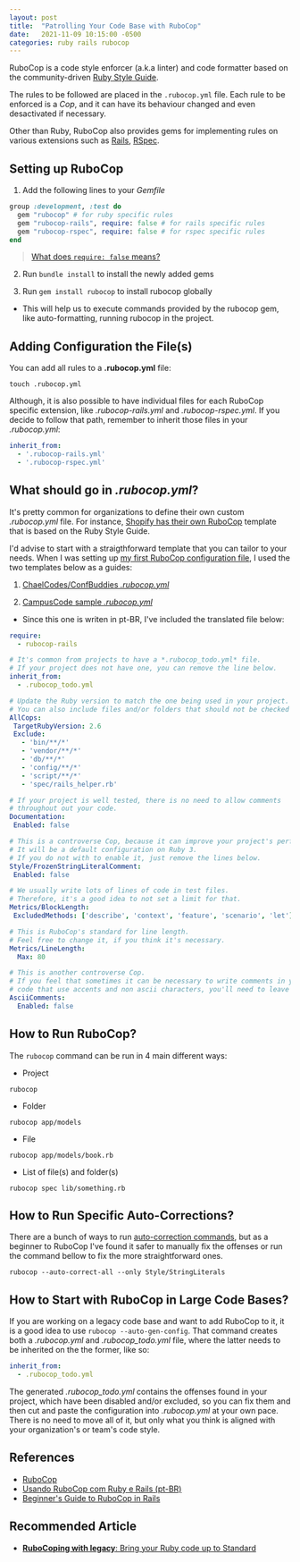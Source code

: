 ```yaml
---
layout: post
title:  "Patrolling Your Code Base with RuboCop"
date:   2021-11-09 10:15:00 -0500
categories: ruby rails rubocop
---
```


RuboCop is a code style enforcer (a.k.a linter) and code formatter based on the community-driven [Ruby Style Guide](https://rubystyle.guide/).

The rules to be followed are placed in the `.rubocop.yml` file. Each rule to be enforced is a *Cop*, and it can have its behaviour changed and even desactivated if necessary. 

Other than Ruby, RuboCop also provides gems for implementing rules on various extensions such as [Rails](https://github.com/rubocop/rubocop-rails), [RSpec](https://github.com/rubocop/rubocop-rspec/).

## Setting up RuboCop

1. Add the following lines to your *Gemfile*

```ruby
group :development, :test do
  gem "rubocop" # for ruby specific rules
  gem "rubocop-rails", require: false # for rails specific rules
  gem "rubocop-rspec", require: false # for rspec specific rules
end
```

> [What does `require: false` means?](https://stackoverflow.com/a/35646481/7274495)

2. Run `bundle install` to install the newly added gems

3. Run `gem install rubocop` to install rubocop globally
  - This will help us to execute commands provided by the rubocop gem, like
  auto-formatting, running rubocop in the project.

## Adding Configuration the File(s)

You can add all rules to a **.rubocop.yml** file:

```
touch .rubocop.yml
```

Although, it is also possible to have individual files for each RuboCop specific extension, like *.rubocop-rails.yml* and *.rubocop-rspec.yml*. If you decide to follow that path, remember to inherit those files in your *.rubocop.yml*:

```yml
inherit_from:
  - '.rubocop-rails.yml'
  - '.rubocop-rspec.yml'
```

## What should go in *.rubocop.yml*?

It's pretty common for organizations to define their own custom *.rubocop.yml* file. For instance, [Shopify has their own RuboCop](https://ruby-style-guide.shopify.dev/) template that is based on the Ruby Style Guide.

I'd advise to start with a straigthforward template that you can tailor to your needs. When I was setting up [my first RuboCop configuration file](https://github.com/yagosansz/alexandria/blob/main/.rubocop.yml), I used the two templates below as a guides:

1. [ChaelCodes/ConfBuddies *.rubocop.yml*](https://github.com/ChaelCodes/ConfBuddies/blob/main/.rubocop.yml)

2. [CampusCode sample *.rubocop.yml*](https://campuscode.com.br/conteudos/configurando-o-rubocop)
  + Since this one is writen in pt-BR, I've included the translated file below:

```yml
require:
  - rubocop-rails

# It's common from projects to have a *.rubocop_todo.yml* file.
# If your project does not have one, you can remove the line below.
inherit_from:
  - .rubocop_todo.yml

# Update the Ruby version to match the one being used in your project. 
# You can also include files and/or folders that should not be checked by RuboCop.
AllCops:
 TargetRubyVersion: 2.6
 Exclude:
   - 'bin/**/*'
   - 'vendor/**/*'
   - 'db/**/*'
   - 'config/**/*'
   - 'script/**/*'
   - 'spec/rails_helper.rb'

# If your project is well tested, there is no need to allow comments
# throughout out your code.
Documentation:
 Enabled: false

# This is a controverse Cop, because it can improve your project's performance.
# It will be a default configuration on Ruby 3.
# If you do not with to enable it, just remove the lines below.
Style/FrozenStringLiteralComment:
 Enabled: false

# We usually write lots of lines of code in test files.
# Therefore, it's a good idea to not set a limit for that.
Metrics/BlockLength:
 ExcludedMethods: ['describe', 'context', 'feature', 'scenario', 'let']

# This is RuboCop's standard for line length.
# Feel free to change it, if you think it's necessary.
Metrics/LineLength:
  Max: 80

# This is another controverse Cop.
# If you feel that sometimes it can be necessary to write comments in your
# code that use accents and non ascii characters, you'll need to leave that cop disabled.
AsciiComments:
  Enabled: false
```

## How to Run RuboCop?

The `rubocop` command can be run in 4 main different ways:

- Project

```
rubocop
```

- Folder

```
rubocop app/models
```

- File

```
rubocop app/models/book.rb
```

- List of file(s) and folder(s)

```
rubocop spec lib/something.rb
```

## How to Run Specific Auto-Corrections?

There are a bunch of ways to run [auto-correction commands](https://docs.rubocop.org/rubocop/usage/auto_correct.html), but as a beginner to RuboCop I've found it safer to manually fix the offenses or run the command bellow to fix the more straightforward ones.

```
rubocop --auto-correct-all --only Style/StringLiterals
```

## How to Start with RuboCop in Large Code Bases?

If you are working on a legacy code base and want to add RuboCop to it, it is a good idea to use `rubocop --auto-gen-config`. That command creates both a *.rubocop.yml* and *.rubocop_todo.yml* file, where the latter needs to be inherited on the the former, like so:

```yml
inherit_from:
  - .rubocop_todo.yml
```  

The generated *.rubocop_todo.yml* contains the offenses found in your project, which have been disabled and/or excluded, so you can fix them and then cut and paste the configuration into *.rubocop.yml* at your own pace. There is no need to move all of it, but only what you think is aligned with your organization's or team's code style.

## References

- [RuboCop](https://rubocop.org/)
- [Usando RuboCop com Ruby e Rails (pt-BR)](https://www.campuscode.com.br/conteudos/usando-rubocop-com-ruby-e-rails)
- [Beginner's Guide to RuboCop in Rails](https://prabinpoudel.com.np/articles/beginners-guide-to-rubocop-in-rails/)

## Recommended Article

- [**RuboCoping with legacy**: Bring your Ruby code up to Standard](https://evilmartians.com/chronicles/rubocoping-with-legacy-bring-your-ruby-code-up-to-standard)